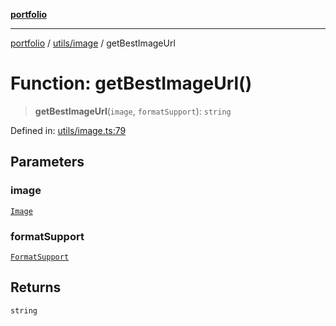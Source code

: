 [**portfolio**](../../../README.md)

***

[portfolio](../../../modules.md) / [utils/image](../README.md) / getBestImageUrl

# Function: getBestImageUrl()

> **getBestImageUrl**(`image`, `formatSupport`): `string`

Defined in: [utils/image.ts:79](https://github.com/tnorlund/Portfolio/blob/7ccb227b66e3c899f8924dbd1c5d3a95e68f2900/portfolio/utils/image.ts#L79)

## Parameters

### image

[`Image`](../../../types/api/interfaces/Image.md)

### formatSupport

[`FormatSupport`](../interfaces/FormatSupport.md)

## Returns

`string`

